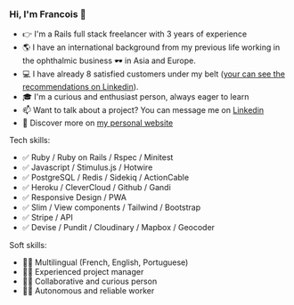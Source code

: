 ### Hi, I'm Francois 👋

- 👉 I'm a Rails full stack freelancer with 3 years of experience
- 🌎 I have an international background from my previous life working in the ophthalmic business 🕶 in Asia and Europe.
- 💻 I have already 8 satisfied customers under my belt ([your can see the recommendations on Linkedin](https://www.linkedin.com/in/francois-dumas-lattaque/)).
- 🎓 I'm a curious and enthusiast person, always eager to learn
- 📫 Want to talk about a project? You can message me on [Linkedin](https://www.linkedin.com/in/francois-dumas-lattaque/)
- 📖 Discover more on [my personal website](https://francois-dl.netlify.app/)

Tech skills:
- ✅ Ruby / Ruby on Rails / Rspec / Minitest
- ✅ Javascript / Stimulus.js / Hotwire
- ✅ PostgreSQL / Redis / Sidekiq / ActionCable
- ✅ Heroku / CleverCloud / Github / Gandi
- ✅ Responsive Design / PWA
- ✅ Slim / View components / Tailwind / Bootstrap
- ✅ Stripe / API
- ✅ Devise / Pundit / Cloudinary / Mapbox / Geocoder

Soft skills:
- 🤹🏼 Multilingual (French, English, Portuguese)
- 🤹🏼 Experienced project manager
- 🤹🏼 Collaborative and curious person
- 🤹🏼 Autonomous and reliable worker
